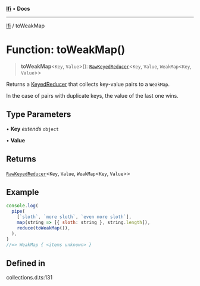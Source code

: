 [**lfi**](../readme.md) • **Docs**

***

[lfi](../globals.md) / toWeakMap

# Function: toWeakMap()

> **toWeakMap**\<`Key`, `Value`\>(): [`RawKeyedReducer`](../type-aliases/RawKeyedReducer.md)\<`Key`, `Value`, `WeakMap`\<`Key`, `Value`\>\>

Returns a [KeyedReducer](../type-aliases/KeyedReducer.md) that collects key-value pairs to a `WeakMap`.

In the case of pairs with duplicate keys, the value of the last one wins.

## Type Parameters

• **Key** *extends* `object`

• **Value**

## Returns

[`RawKeyedReducer`](../type-aliases/RawKeyedReducer.md)\<`Key`, `Value`, `WeakMap`\<`Key`, `Value`\>\>

## Example

```js
console.log(
  pipe(
    [`sloth`, `more sloth`, `even more sloth`],
    map(string => [{ sloth: string }, string.length]),
    reduce(toWeakMap()),
  ),
)
//=> WeakMap { <items unknown> }
```

## Defined in

collections.d.ts:131
